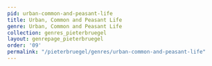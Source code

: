 ```yaml
---
pid: urban-common-and-peasant-life
title: Urban, Common and Peasant Life
genre: Urban, Common and Peasant Life
collection: genres_pieterbruegel
layout: genrepage_pieterbruegel
order: '09'
permalink: "/pieterbruegel/genres/urban-common-and-peasant-life"
---
```

